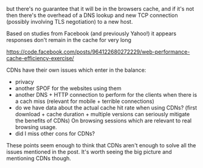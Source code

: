 but there's no guarantee that it will be in the browsers cache, and if it's not then there's the overhead of a DNS lookup and new TCP connection (possibly involving TLS negotiation) to a new host.

Based on studies from Facebook (and previously Yahoo!) it appears responses don't remain in the cache for very long

https://code.facebook.com/posts/964122680272229/web-performance-cache-efficiency-exercise/

CDNs have their own issues which enter in the balance:
- privacy
- another SPOF for the websites using them
- another DNS + HTTP connection to perform for the clients when there is a cach miss (relevant for mobile + terrible connections)
- do we have data about the actual cache hit rate when using CDNs? (first download + cache duration + multiple versions can seriously mitigate the benefits of CDNs)
On browsing sessions which are relevant to real browsing usage.
- did I miss other cons for CDNs?

These points seem enough to think that CDNs aren't enough to solve all the issues mentioned in the post. It's worth seeing the big picture and mentioning CDNs though.

